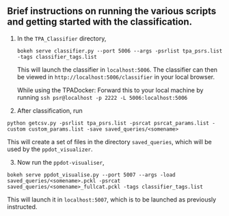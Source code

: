 ## Brief instructions on running the various scripts and getting started with the classification. 

1. In the `TPA_Classifier` directory,
    ```
    bokeh serve classifier.py --port 5006 --args -psrlist tpa_psrs.list -tags classifier_tags.list
    ```
    This will launch the classifier in `localhost:5006`. The classifier can then be viewed in `http://localhost:5006/classifier` in your local browser. 

    While using the TPADocker: Forward this to your local machine by running
     `ssh psr@localhost -p 2222 -L 5006:localhost:5006` 
     
    
2. After classification, run
```
python getcsv.py -psrlist tpa_psrs.list -psrcat psrcat_params.list -custom custom_params.list -save saved_queries/<somename>
```
This will create a set of files in the directory `saved_queries`, which will be used by the `ppdot_visualizer`. 

3. Now run the `ppdot-visualiser`,
```
bokeh serve ppdot_visualise.py --port 5007 --args -load saved_queries/<somename>.pckl -psrcat saved_queries/<somename>_fullcat.pckl -tags classifier_tags.list
``` 
This will launch it in `localhost:5007`, which is to be launched as previously instructed.  

